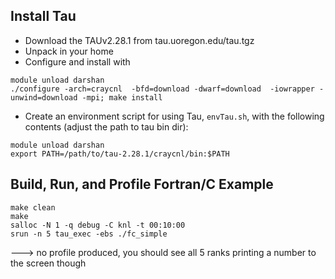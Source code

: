 ## Install Tau

- Download the TAUv2.28.1 from tau.uoregon.edu/tau.tgz
- Unpack in your home
- Configure and install with

```
module unload darshan
./configure -arch=craycnl  -bfd=download -dwarf=download  -iowrapper -unwind=download -mpi; make install
```

- Create an environment script for using Tau, `envTau.sh`, with the following
  contents (adjust the path to tau bin dir):

```
module unload darshan
export PATH=/path/to/tau-2.28.1/craycnl/bin:$PATH 
```

## Build, Run, and Profile Fortran/C Example

```
make clean
make
salloc -N 1 -q debug -C knl -t 00:10:00
srun -n 5 tau_exec -ebs ./fc_simple 
```

---> no profile produced, you should see all 5 ranks printing a number to the screen though

